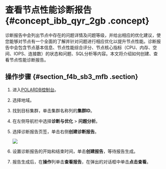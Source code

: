 # 查看节点性能诊断报告 {#concept_ibb_qyr_2gb .concept}

诊断报告中会列出节点中存在的问题详情及问题等级，并给出相应的优化建议，使您能够对节点有一个全面的了解并针对问题进行相应优化以提升节点性能。诊断报告中会包含节点基本信息、节点性能综合评分、节点核心指标（CPU、内存、空间、IOPS、连接数）的状态和问题、SQL分析等内容。本文将介绍如何创建、查看节点性能诊断报告。

## 操作步骤 {#section_f4b_sb3_mfb .section}

1.  进入[POLARDB控制台](https://polardb.console.aliyun.com/)。
2.  选择地域。
3.  找到目标集群，单击集群名称列的**集群ID**。
4.  在左侧导航栏中选择**诊断与优化** \> **问题分析**。
5.  选择诊断报告页签，单击右侧**创建诊断报告**。

    ![](http://static-aliyun-doc.oss-cn-hangzhou.aliyuncs.com/assets/img/81405/155747478234849_zh-CN.png)

6.  设置诊断报告的开始和结束时间，单击**创建报告**，等待报告生成。
7.  报告生成后，在**操作**列单击**查看报告**，在弹出的对话框中单击**点击查看**。

